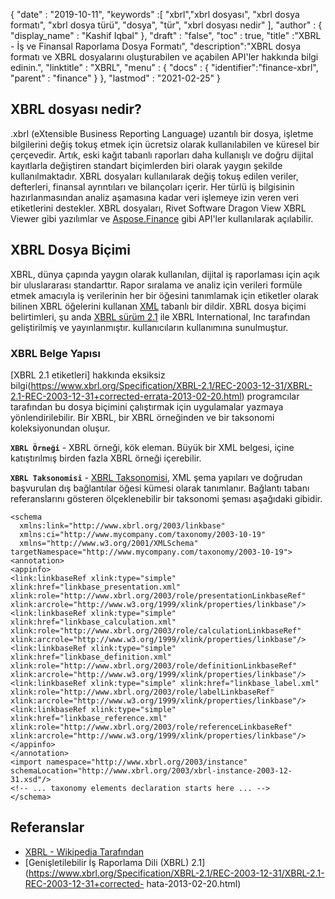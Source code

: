 {
  "date" : "2019-10-11",
  "keywords" :[ "xbrl","xbrl dosyası", "xbrl dosya formatı", "xbrl dosya türü", "dosya", "tür", "xbrl dosyası nedir" ],
  "author" : {
    "display_name" : "Kashif Iqbal"
},
  "draft" : "false",
  "toc" : true,
  "title" :"XBRL - İş ve Finansal Raporlama Dosya Formatı",
  "description":"XBRL dosya formatı ve XBRL dosyalarını oluşturabilen ve açabilen API'ler hakkında bilgi edinin.",
  "linktitle" : "XBRL",
  "menu" : {
    "docs" : {
      "identifier":"finance-xbrl",
      "parent" : "finance"
}
},
  "lastmod" : "2021-02-25"
}

## XBRL dosyası nedir?

.xbrl (eXtensible Business Reporting Language) uzantılı bir dosya, işletme bilgilerini değiş tokuş etmek için ücretsiz olarak kullanılabilen ve küresel bir çerçevedir. Artık, eski kağıt tabanlı raporları daha kullanışlı ve doğru dijital kayıtlarla değiştiren standart biçimlerden biri olarak yaygın şekilde kullanılmaktadır. XBRL dosyaları kullanılarak değiş tokuş edilen veriler, defterleri, finansal ayrıntıları ve bilançoları içerir. Her türlü iş bilgisinin hazırlanmasından analiz aşamasına kadar veri işlemeye izin veren veri etiketlerini destekler. XBRL dosyaları, Rivet Software Dragon View XBRL Viewer gibi yazılımlar ve [Aspose.Finance](https://products.aspose.com/finance/) gibi API'ler kullanılarak açılabilir.

## XBRL Dosya Biçimi

XBRL, dünya çapında yaygın olarak kullanılan, dijital iş raporlaması için açık bir uluslararası standarttır. Rapor sıralama ve analiz için verileri formüle etmek amacıyla iş verilerinin her bir öğesini tanımlamak için etiketler olarak bilinen XBRL öğelerini kullanan [XML](/tr/web/xml/) tabanlı bir dildir. XBRL dosya biçimi belirtimleri, şu anda [XBRL sürüm 2.1](https://specifications.xbrl.org/work-product-index-group-base-spec-base-spec.html) ile XBRL International, Inc tarafından geliştirilmiş ve yayınlanmıştır. kullanıcıların kullanımına sunulmuştur.

### XBRL Belge Yapısı

[XBRL 2.1 etiketleri] hakkında eksiksiz bilgi(https://www.xbrl.org/Specification/XBRL-2.1/REC-2003-12-31/XBRL-2.1-REC-2003-12-31+corrected-errata-2013-02-20.html) programcılar tarafından bu dosya biçimini çalıştırmak için uygulamalar yazmaya yönlendirilebilir. Bir XBRL, bir XBRL örneğinden ve bir taksonomi koleksiyonundan oluşur.

**`XBRL Örneği`** - XBRL örneği,<xbrl> kök eleman. Büyük bir XML belgesi, içine katıştırılmış birden fazla XBRL örneği içerebilir.

**`XBRL Taksonomisi`** - [XBRL Taksonomisi](https://www.xbrl.org/Specification/XBRL-2.1/REC-2003-12-31/XBRL-2.1-REC-2003-12-31+corrected-errata-2013-02-20.html#_5), XML şema yapıları ve doğrudan başvurulan dış bağlantılar öğesi kümesi olarak tanımlanır. Bağlantı tabanı referanslarını gösteren ölçeklenebilir bir taksonomi şeması aşağıdaki gibidir.

```
<schema
  xmlns:link="http://www.xbrl.org/2003/linkbase"
  xmlns:ci="http://www.mycompany.com/taxonomy/2003-10-19"
  xmlns="http://www.w3.org/2001/XMLSchema" targetNamespace="http://www.mycompany.com/taxonomy/2003-10-19">
<annotation>
<appinfo>
<link:linkbaseRef xlink:type="simple" xlink:href="linkbase_presentation.xml" xlink:role="http://www.xbrl.org/2003/role/presentationLinkbaseRef" xlink:arcrole="http://www.w3.org/1999/xlink/properties/linkbase"/>
<link:linkbaseRef xlink:type="simple" xlink:href="linkbase_calculation.xml" xlink:role="http://www.xbrl.org/2003/role/calculationLinkbaseRef" xlink:arcrole="http://www.w3.org/1999/xlink/properties/linkbase"/>
<link:linkbaseRef xlink:type="simple" xlink:href="linkbase_definition.xml" xlink:role="http://www.xbrl.org/2003/role/definitionLinkbaseRef" xlink:arcrole="http://www.w3.org/1999/xlink/properties/linkbase"/>
<link:linkbaseRef xlink:type="simple" xlink:href="linkbase_label.xml" xlink:role="http://www.xbrl.org/2003/role/labelLinkbaseRef" xlink:arcrole="http://www.w3.org/1999/xlink/properties/linkbase"/>
<link:linkbaseRef xlink:type="simple" xlink:href="linkbase_reference.xml" xlink:role="http://www.xbrl.org/2003/role/referenceLinkbaseRef" xlink:arcrole="http://www.w3.org/1999/xlink/properties/linkbase"/>
</appinfo>
</annotation>
<import namespace="http://www.xbrl.org/2003/instance" schemaLocation="http://www.xbrl.org/2003/xbrl-instance-2003-12-31.xsd"/>
<!-- ... taxonomy elements declaration starts here ... -->
</schema>
```


## Referanslar ##

* [XBRL - Wikipedia Tarafından](https://en.wikipedia.org/wiki/XBRL)
* [Genişletilebilir İş Raporlama Dili (XBRL) 2.1](https://www.xbrl.org/Specification/XBRL-2.1/REC-2003-12-31/XBRL-2.1-REC-2003-12-31+corrected- hata-2013-02-20.html)

